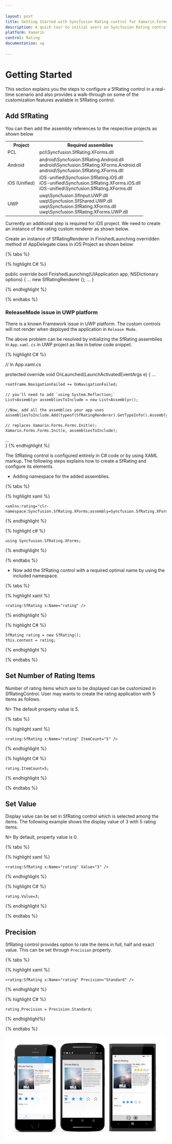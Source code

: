 ```yaml
---

layout: post
title: Getting Started with Syncfusion Rating control for Xamarin.Forms
description: A quick tour to initial users on Syncfusion Rating control for Xamarin.Forms platform.
platform: Xamarin
control: Rating
documentation: ug

---
```


# Getting Started

This section explains you the steps to configure a SfRating control in a real-time scenario and also provides a walk-through on some of the customization features available in SfRating control.

## Add SfRating

You can then add the assembly references to the respective projects as shown below

<table>
<tr>
<th>Project</th>
<th>Required assemblies</th>
</tr>
<tr>
<td>PCL</td>
<td>pcl\Syncfusion.SfRating.XForms.dll</td>
</tr>
<tr>
<td>Android</td>
<td>android\Syncfusion.SfRating.Android.dll<br/>android\Syncfusion.SfRating.XForms.Android.dll<br/>android\Syncfusion.SfRating.XForms.dll</td>
</tr>
<tr>
<td>iOS (Unified)</td>
<td>iOS-unified\Syncfusion.SfRating.iOS.dll<br/>iOS-unified\Syncfusion.SfRating.XForms.iOS.dll<br/>iOS-unified\Syncfusion.SfRating.XForms.dll</td>
</tr>
<tr>
<td>UWP</td>
<td>uwp\Syncfusion.SfInput.UWP.dll<br/>uwp\Syncfusion.SfShared.UWP.dll<br/>uwp\Syncfusion.SfRating.XForms.dll<br/>uwp\Syncfusion.SfRating.XForms.UWP.dll</td>
</tr>
</table>

Currently an additional step is required for iOS project. We need to create an instance of the rating custom renderer as shown below. 

Create an instance of SfRatingRenderer in FinishedLaunching overridden method of AppDelegate class in iOS Project as shown below

{% tabs %}

{% highlight C# %}

public override bool FinishedLaunching(UIApplication app, NSDictionary options)
{
	...
    new SfRatingRenderer ();
	...
}	

{% endhighlight %}

{% endtabs %}

### ReleaseMode issue in UWP platform

There is a known Framework issue in UWP platform. The custom controls will not render when deployed the application in `Release Mode`.

The above problem can be resolved by initializing the SfRating assemblies in `App.xaml.cs` in UWP project as like in below code snippet.

{% highlight C# %}

// In App.xaml.cs

protected override void OnLaunched(LaunchActivatedEventArgs e)
{
…

	rootFrame.NavigationFailed += OnNavigationFailed;
		
	// you'll need to add `using System.Reflection;`
	List<Assembly> assembliesToInclude = new List<Assembly>();

	//Now, add all the assemblies your app uses
	assembliesToInclude.Add(typeof(SfRatingRenderer).GetTypeInfo().Assembly);

	// replaces Xamarin.Forms.Forms.Init(e);        
	Xamarin.Forms.Forms.Init(e, assembliesToInclude);
		
…     
}
{% endhighlight %}

The SfRating control is configured entirely in C# code or by using XAML markup. The following steps explains how to create a SfRating and configure its elements.

* Adding namespace for the added assemblies. 

{% tabs %}

{% highlight xaml %}

	<xmlns:rating="clr-namespace:Syncfusion.SfRating.XForms;assembly=Syncfusion.SfRating.XForms"/>

{% endhighlight %}

{% highlight c# %}

	using Syncfusion.SfRating.XForms;

{% endhighlight %}

{% endtabs %}

* Now add the SfRating control with a required optimal name by using the included namespace.

{% tabs %}

{% highlight xaml %}

	<rating:SfRating x:Name="rating" />
	
{% endhighlight %}

{% highlight C# %}

	SfRating rating = new SfRating();
	this.content = rating; 

{% endhighlight %}

{% endtabs %}

## Set Number of Rating Items

Number of rating items which are to be displayed can be customized in SfRatingControl. User may wants to create the rating application with 5 items as follows.  

N> The default property value is 5.

{% tabs %}

{% highlight xaml %}

	<rating:SfRating x:Name="rating" ItemCount="5" />
	
{% endhighlight %}

{% highlight C# %}

	rating.ItemCount=5;

{% endhighlight %}

{% endtabs %}

## Set Value

Display value can be set in SfRating control which is selected among the items. The following example shows the display value of 3 with 5 rating items. 

N> By default, property value is 0.

{% tabs %}

{% highlight xaml %}

	<rating:SfRating x:Name="rating" Value="3" />
	
{% endhighlight %}

{% highlight C# %}

    rating.Value=3;

{% endhighlight %}

{% endtabs %}

## Precision

SfRating control provides option to rate the items in full, half and exact value. This can be set through `Precision` property.

{% tabs %}

{% highlight xaml %}

	<rating:SfRating x:Name="rating" Precision="Standard" />
	
{% endhighlight %}

{% highlight C# %}

    rating.Precision = Precision.Standard;

{% endhighlight%}

{% endtabs %}

![](images/gettingstarted.png)








